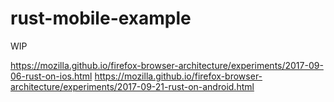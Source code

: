 # rust-mobile-example

WIP

https://mozilla.github.io/firefox-browser-architecture/experiments/2017-09-06-rust-on-ios.html
https://mozilla.github.io/firefox-browser-architecture/experiments/2017-09-21-rust-on-android.html
